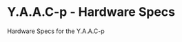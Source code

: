 <!-- ======================================== yaacpspecs.md Start ======================================== -->


<!-- ------------------------------ Intro Start ------------------------------ -->

# Y.A.A.C-p - Hardware Specs

Hardware Specs for the Y.A.A.C-p

<!-- ------------------------------ Intro End ------------------------------ -->


<!-- ------------------------------ Outro Start ------------------------------ -->

<!-- ------------------------------ Outro End ------------------------------ -->


<!-- ======================================== yaacpspecs.md End ======================================== -->
